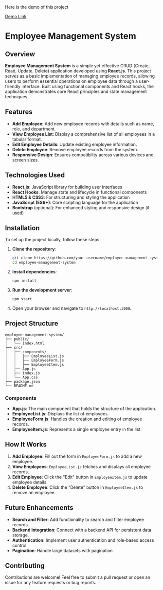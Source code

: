 Here is the demo of this project

[Demo Link](https://akash77-employee-management-system.netlify.app/) 

# Employee Management System

## Overview

**Employee Management System** is a simple yet effective CRUD (Create, Read, Update, Delete) application developed using **React.js**. This project serves as a basic implementation of managing employee records, allowing users to perform essential operations on employee data through a user-friendly interface. Built using functional components and React hooks, the application demonstrates core React principles and state management techniques.

## Features

- **Add Employee**: Add new employee records with details such as name, role, and department.
- **View Employee List**: Display a comprehensive list of all employees in a tabular format.
- **Edit Employee Details**: Update existing employee information.
- **Delete Employee**: Remove employee records from the system.
- **Responsive Design**: Ensures compatibility across various devices and screen sizes.
  
## Technologies Used

- **React.js**: JavaScript library for building user interfaces
- **React Hooks**: Manage state and lifecycle in functional components
- **HTML5 & CSS3**: For structuring and styling the application
- **JavaScript (ES6+)**: Core scripting language for the application
- **Bootstrap** (optional): For enhanced styling and responsive design (if used)

## Installation

To set up the project locally, follow these steps:

1. **Clone the repository**:
    ```bash
    git clone https://github.com/your-username/employee-management-system.git
    cd employee-management-system
    ```

2. **Install dependencies**:
    ```bash
    npm install
    ```

3. **Run the development server**:
    ```bash
    npm start
    ```

4. Open your browser and navigate to `http://localhost:3000`.

## Project Structure

```
employee-management-system/
├── public/
│   └── index.html
├── src/
│   ├── components/
│   │   ├── EmployeeList.js
│   │   ├── EmployeeForm.js
│   │   ├── EmployeeItem.js
│   ├── App.js
│   ├── index.js
│   └── App.css
├── package.json
└── README.md
```

### Components

- **App.js**: The main component that holds the structure of the application.
- **EmployeeList.js**: Displays the list of employees.
- **EmployeeForm.js**: Handles the creation and editing of employee records.
- **EmployeeItem.js**: Represents a single employee entry in the list.

## How It Works

1. **Add Employee**: Fill out the form in `EmployeeForm.js` to add a new employee.
2. **View Employees**: `EmployeeList.js` fetches and displays all employee records.
3. **Edit Employee**: Click the "Edit" button in `EmployeeItem.js` to update employee details.
4. **Delete Employee**: Click the "Delete" button in `EmployeeItem.js` to remove an employee.

## Future Enhancements

- **Search and Filter**: Add functionality to search and filter employee records.
- **Backend Integration**: Connect with a backend API for persistent data storage.
- **Authentication**: Implement user authentication and role-based access control.
- **Pagination**: Handle large datasets with pagination.

## Contributing

Contributions are welcome! Feel free to submit a pull request or open an issue for any feature requests or bug reports.

